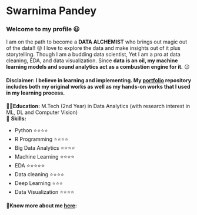 # Swarnima Pandey <br/>
### Welcome to my profile :smiley: <br/>
I am on the path to become a **DATA ALCHEMIST** who brings out magic out of the data!! :stuck_out_tongue_winking_eye: I love to explore the data and make insights out of it plus storytelling. Though I am a budding data scientist, Yet I am a pro at data cleaning, EDA, and data visualization. Since  **data is an oil, my machine learning models and sound analytics act as a combustion engine for it.** :wink: <br/>
#### Disclaimer: I believe in learning and implementing. My [portfolio](https://github.com/swarnima26796/Data-Science-Portfolio) repository includes both my original works as well as my hands-on works that I used in my learning process. <br>
:woman_student:**Education:** M.Tech (2nd Year) in Data Analytics (with research interest in ML, DL and Computer Vision) <br>
:dart: **Skills:** 
* Python   :star::star::star::star:
* R Programming :star::star::star::star:
* Big Data Analytics  :star::star::star::star:
* Machine Learning  :star::star::star::star:
* EDA  :star::star::star::star::star:
* Data cleaning  :star::star::star::star:
* Deep Learning  :star::star::star:
* Data Visualization :star::star::star::star:


:handshake:**Know more about me [here](https://www.linkedin.com/in/swarnima-pandey/):**






